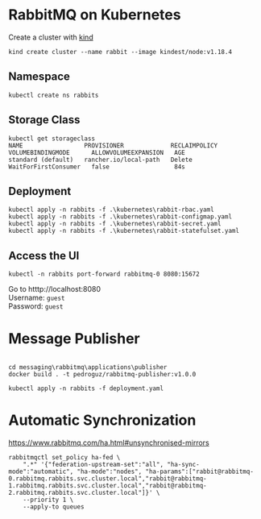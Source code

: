 # RabbitMQ on Kubernetes

Create a cluster with [kind](https://kind.sigs.k8s.io/docs/user/quick-start/)

```
kind create cluster --name rabbit --image kindest/node:v1.18.4
```

## Namespace

```
kubectl create ns rabbits
```

## Storage Class

```
kubectl get storageclass
NAME                 PROVISIONER             RECLAIMPOLICY   VOLUMEBINDINGMODE      ALLOWVOLUMEEXPANSION   AGE
standard (default)   rancher.io/local-path   Delete          WaitForFirstConsumer   false                  84s
```

## Deployment

```
kubectl apply -n rabbits -f .\kubernetes\rabbit-rbac.yaml
kubectl apply -n rabbits -f .\kubernetes\rabbit-configmap.yaml
kubectl apply -n rabbits -f .\kubernetes\rabbit-secret.yaml
kubectl apply -n rabbits -f .\kubernetes\rabbit-statefulset.yaml
```

## Access the UI

```
kubectl -n rabbits port-forward rabbitmq-0 8080:15672
```
Go to htttp://localhost:8080 <br/>
Username: `guest` <br/>
Password: `guest` <br/>

# Message Publisher

```

cd messaging\rabbitmq\applications\publisher
docker build . -t pedroguz/rabbitmq-publisher:v1.0.0

kubectl apply -n rabbits -f deployment.yaml
```

# Automatic Synchronization

https://www.rabbitmq.com/ha.html#unsynchronised-mirrors

```
rabbitmqctl set_policy ha-fed \
    ".*" '{"federation-upstream-set":"all", "ha-sync-mode":"automatic", "ha-mode":"nodes", "ha-params":["rabbit@rabbitmq-0.rabbitmq.rabbits.svc.cluster.local","rabbit@rabbitmq-1.rabbitmq.rabbits.svc.cluster.local","rabbit@rabbitmq-2.rabbitmq.rabbits.svc.cluster.local"]}' \
    --priority 1 \
    --apply-to queues
```